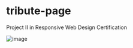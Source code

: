 # tribute-page
Project II in Responsive Web Design Certification


![image](https://github.com/anjoesnambadan/tribute-page/assets/108078934/6d552acd-e528-4e7b-bbf3-a9e8b2cbdfbf)
